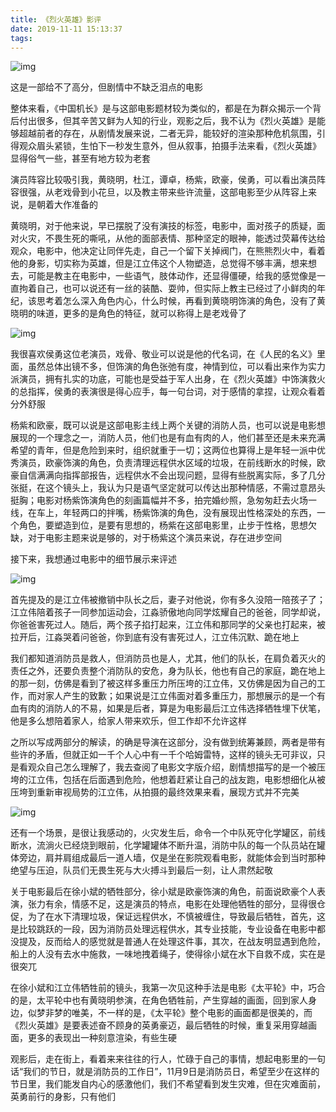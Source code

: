 ```yaml
---
title: 《烈火英雄》影评
date: 2019-11-11 15:13:37
tags:
---
```


![img](https://upload-images.jianshu.io/upload_images/17176430-e547d9a8a753fa21.jpg?imageMogr2/auto-orient/strip|imageView2/2/w/270/format/webp)

这是一部给不了高分，但剧情中不缺乏泪点的电影

整体来看，《中国机长》是与这部电影题材较为类似的，都是在为群众揭示一个背后付出很多，但其辛苦又鲜为人知的行业，观影之后，我不认为《烈火英雄》是能够超越前者的存在，从剧情发展来说，二者无异，能较好的渲染那种危机氛围，引得观众眉头紧锁，生怕下一秒发生意外，但从叙事，拍摄手法来看，《烈火英雄》显得俗气一些，甚至有地方较为老套

演员阵容比较吸引我，黄晓明，杜江，谭卓，杨紫，欧豪，侯勇，可以看出演员阵容很强，从老戏骨到小花旦，以及教主带来些许流量，这部电影至少从阵容上来说，是朝着大作准备的

黄晓明，对于他来说，早已摆脱了没有演技的标签，电影中，面对孩子的质疑，面对火灾，不畏生死的嘶吼，从他的面部表情、那种坚定的眼神，能透过荧幕传达给观众，电影中，他决定让同伴先走，自己一个留下关掉阀门，在熊熊烈火中，看着他的身影，切实称为英雄，但是江立伟这个人物塑造，总觉得不够丰满，想来想去，可能是教主在电影中，一些语气，肢体动作，还显得僵硬，给我的感觉像是一直拘着自己，也可以说还有一丝的装酷、耍帅，但实际上教主已经过了小鲜肉的年纪，该思考着怎么深入角色内心，什么时候，再看到黄晓明饰演的角色，没有了黄晓明的味道，更多的是角色的特征，就可以称得上是老戏骨了

![img](https://upload-images.jianshu.io/upload_images/17176430-fc9d98bb46be60ce.png?imageMogr2/auto-orient/strip|imageView2/2/w/1200/format/webp)

我很喜欢侯勇这位老演员，戏骨、敬业可以说是他的代名词，在《人民的名义》里面，虽然总体出镜不多，但饰演的角色张弛有度，神情到位，可以看出来作为实力派演员，拥有扎实的功底，可能也是受益于军人出身，在《烈火英雄》中饰演救火的总指挥，侯勇的表演很是得心应手，每一句台词，对于感情的拿捏，让观众看着分外舒服

杨紫和欧豪，既可以说是这部电影主线上两个关键的消防人员，也可以说是电影想展现的一个理念之一，消防人员，他们也是有血有肉的人，他们甚至还是未来充满希望的青年，但是危险到来时，组织就重于一切；这两位也算得上是年轻一派中优秀演员，欧豪饰演的角色，负责清理远程供水区域的垃圾，在前线断水的时候，欧豪自信满满向指挥部报告，远程供水不会出现问题，显得有些脱离实际，多了几分张挺，在这个镜头上，我认为只是语气坚定就可以传达出那种情感，不需过意昂头挺胸；电影对杨紫饰演角色的刻画篇幅并不多，拍完婚纱照，急匆匆赶去火场一线，在车上，年轻两口的拌嘴，杨紫饰演的角色，没有展现出性格深处的东西，一个角色，要塑造到位，是要有思想的，杨紫在这部电影里，止步于性格，思想欠缺，对于电影主题来说是够的，对于杨紫这个演员来说，存在进步空间

接下来，我想通过电影中的细节展示来评述

![img](https://upload-images.jianshu.io/upload_images/17176430-dcf881eb586b20c2.png?imageMogr2/auto-orient/strip|imageView2/2/w/1200/format/webp)

首先提及的是江立伟被撤销中队长之后，妻子对他说，你有多久没陪一陪孩子了；江立伟陪着孩子一同参加运动会，江淼骄傲地向同学炫耀自己的爸爸，同学却说，你爸爸害死过人。随后，两个孩子掐打起来，江立伟和那同学的父亲也打起来，被拉开后，江淼哭着问爸爸，你到底有没有害死过人，江立伟沉默、跪在地上

我们都知道消防员是救人，但消防员也是人，尤其，他们的队长，在肩负着灭火的责任之外，还要负责整个消防队的安危，身为队长，他也有自己的家庭，跪在地上的那一刻，仿佛是看到了被这样多重压力所压垮的江立伟，又仿佛是因为自己的工作，而对家人产生的致歉；如果说是江立伟面对着多重压力，那想展示的是一个有血有肉的消防人的不易，如果是后者，算是为电影最后江立伟选择牺牲埋下伏笔，他是多么想陪着家人，给家人带来欢乐，但工作却不允许这样

之所以写成两部分的解读，的确是导演在这部分，没有做到统筹兼顾，两者是带有些许的矛盾，但就正如一千个人心中有一千个哈姆雷特，这样的镜头无可非议，只是看观众自己怎么理解了，我去查阅了电影文字版介绍，剧情想描写的是一个被压垮的江立伟，包括在后面遇到危险，他想着赶紧让自己的战友跑，电影想细化从被压垮到重新审视局势的江立伟，从拍摄的最终效果来看，展现方式并不完美

![img](https://upload-images.jianshu.io/upload_images/17176430-521bef007388e350.png?imageMogr2/auto-orient/strip|imageView2/2/w/1200/format/webp)

还有一个场景，是很让我感动的，火灾发生后，命令一个中队死守化学罐区，前线断水，流淌火已经烧到眼前，化学罐罐体不断升温，消防中队的每一个队员站在罐体旁边，肩并肩组成最后一道人墙，仅是坐在影院观看电影，就能体会到当时那种绝望与压迫，队员们无畏生死与大火搏斗到最后一刻，让人肃然起敬

关于电影最后在徐小斌的牺牲部分，徐小斌是欧豪饰演的角色，前面说欧豪个人表演，张力有余，情感不足，这是演员的特点，电影在处理他牺牲的部分，显得很仓促，为了在水下清理垃圾，保证远程供水，不慎被缠住，导致最后牺牲，首先，这是比较跳跃的一段，因为消防员处理远程供水，其专业技能，专业设备在电影中都没提及，反而给人的感觉就是普通人在处理这件事，其次，在战友明显遇到危险，船上的人没有去水中施救，一味地拽着绳子，使得徐小斌在水下自救不成，实在是很突兀

在徐小斌和江立伟牺牲前的镜头，我第一次见这种手法是电影《太平轮》中，巧合的是，太平轮中也有黄晓明参演，在角色牺牲前，产生穿越的画面，回到家人身边，似梦非梦的唯美，不一样的是，《太平轮》整个电影的画面都是很美的，而《烈火英雄》是要表述奋不顾身的英勇豪迈，最后牺牲的时候，重复采用穿越画面，更多的表现出一种刻意渲染，有些生硬

观影后，走在街上，看着来来往往的行人，忙碌于自己的事情，想起电影里的一句话“我们的节日，就是消防员的工作日”，11月9日是消防员日，希望至少在这样的节日里，我们能发自内心的感激他们，我们不希望看到发生灾难，但在灾难面前，英勇前行的身影，只有他们